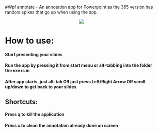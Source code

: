 #Wpf annotate - An annotation app for Powerpoint as the 365 version has random spikes that go up when using the app.
<p align="center">
  <img src="Wpf annotate/PPTX-Annotation.ico">
</p>

# How to use:

#### Start presenting your slides

#### Run the app by pressing it from start menu or alt-tabbing into the folder the exe is in

#### After app starts, just alt-tab OR just press Left/Right Arrow OR scroll up/down to get back to your slides

## Shortcuts:

#### Press q to kill the application

#### Press c to clean the annotation already done on screen
